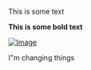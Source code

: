 This is some text

**This is some bold text**

[
![Image](https://forums.terraria.org/data/avatars/o/17/17631.jpg?1421574790)
](https://www.youtube.com/watch?v=dQw4w9WgXcQ)

I"m changing things
